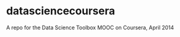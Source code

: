 datasciencecoursera
===================

A repo for the Data Science Toolbox MOOC on Coursera, April 2014
